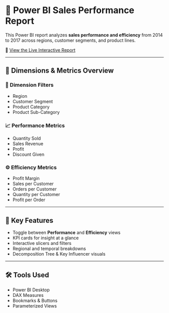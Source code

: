 # 📄 Power BI Sales Performance Report

This Power BI report analyzes **sales performance and efficiency** from 2014 to 2017 across regions, customer segments, and product lines.

🔗 [View the Live Interactive Report](https://app.powerbi.com/view?r=eyJrIjoiNDIwY2FhODgtMWEyMi00YTVjLTk3NDktNTlhZTI0OGYxZDlhIiwidCI6ImMzMTk4MWY0LWIwMDEtNDZmZS1iMTMxLTY4YTI0MGUxZDg3YSIsImMiOjN9)

---

## 🧮 Dimensions & Metrics Overview

### 🔹 Dimension Filters
- Region
- Customer Segment
- Product Category
- Product Sub-Category

### 📈 Performance Metrics
- Quantity Sold  
- Sales Revenue  
- Profit  
- Discount Given

### ⚙️ Efficiency Metrics
- Profit Margin  
- Sales per Customer  
- Orders per Customer  
- Quantity per Customer  
- Profit per Order

---

## 🧠 Key Features
- Toggle between **Performance** and **Efficiency** views
- KPI cards for insight at a glance
- Interactive slicers and filters
- Regional and temporal breakdowns
- Decomposition Tree & Key Influencer visuals

---

## 🛠 Tools Used
- Power BI Desktop  
- DAX Measures  
- Bookmarks & Buttons  
- Parameterized Views
